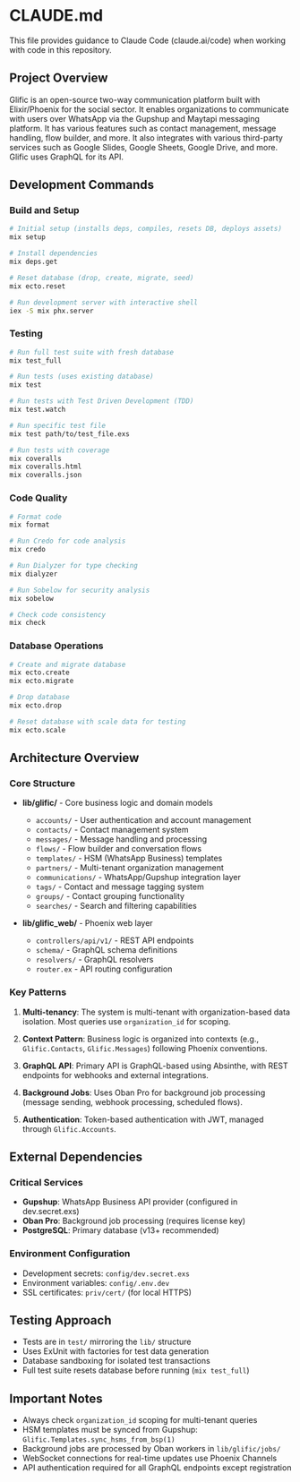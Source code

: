 # CLAUDE.md

This file provides guidance to Claude Code (claude.ai/code) when working with code in this repository.

## Project Overview

Glific is an open-source two-way communication platform built with Elixir/Phoenix for the social sector. It enables organizations to communicate with users over WhatsApp via the Gupshup and Maytapi messaging platform. It has various features such as contact management, message handling, flow builder, and more. It also integrates with various third-party services such as Google Slides, Google Sheets, Google Drive, and more. Glific uses GraphQL for its API.

## Development Commands

### Build and Setup
```bash
# Initial setup (installs deps, compiles, resets DB, deploys assets)
mix setup

# Install dependencies
mix deps.get

# Reset database (drop, create, migrate, seed)
mix ecto.reset

# Run development server with interactive shell
iex -S mix phx.server
```

### Testing
```bash
# Run full test suite with fresh database
mix test_full

# Run tests (uses existing database)
mix test

# Run tests with Test Driven Development (TDD)
mix test.watch

# Run specific test file
mix test path/to/test_file.exs

# Run tests with coverage
mix coveralls
mix coveralls.html
mix coveralls.json
```

### Code Quality
```bash
# Format code
mix format

# Run Credo for code analysis
mix credo

# Run Dialyzer for type checking
mix dialyzer

# Run Sobelow for security analysis
mix sobelow

# Check code consistency
mix check
```

### Database Operations
```bash
# Create and migrate database
mix ecto.create
mix ecto.migrate

# Drop database
mix ecto.drop

# Reset database with scale data for testing
mix ecto.scale
```

## Architecture Overview

### Core Structure
- **lib/glific/** - Core business logic and domain models
  - `accounts/` - User authentication and account management
  - `contacts/` - Contact management system
  - `messages/` - Message handling and processing
  - `flows/` - Flow builder and conversation flows
  - `templates/` - HSM (WhatsApp Business) templates
  - `partners/` - Multi-tenant organization management
  - `communications/` - WhatsApp/Gupshup integration layer
  - `tags/` - Contact and message tagging system
  - `groups/` - Contact grouping functionality
  - `searches/` - Search and filtering capabilities

- **lib/glific_web/** - Phoenix web layer
  - `controllers/api/v1/` - REST API endpoints
  - `schema/` - GraphQL schema definitions
  - `resolvers/` - GraphQL resolvers
  - `router.ex` - API routing configuration

### Key Patterns

1. **Multi-tenancy**: The system is multi-tenant with organization-based data isolation. Most queries use `organization_id` for scoping.

2. **Context Pattern**: Business logic is organized into contexts (e.g., `Glific.Contacts`, `Glific.Messages`) following Phoenix conventions.

3. **GraphQL API**: Primary API is GraphQL-based using Absinthe, with REST endpoints for webhooks and external integrations.

4. **Background Jobs**: Uses Oban Pro for background job processing (message sending, webhook processing, scheduled flows).

5. **Authentication**: Token-based authentication with JWT, managed through `Glific.Accounts`.

## External Dependencies

### Critical Services
- **Gupshup**: WhatsApp Business API provider (configured in dev.secret.exs)
- **Oban Pro**: Background job processing (requires license key)
- **PostgreSQL**: Primary database (v13+ recommended)

### Environment Configuration
- Development secrets: `config/dev.secret.exs`
- Environment variables: `config/.env.dev`
- SSL certificates: `priv/cert/` (for local HTTPS)

## Testing Approach

- Tests are in `test/` mirroring the `lib/` structure
- Uses ExUnit with factories for test data generation
- Database sandboxing for isolated test transactions
- Full test suite resets database before running (`mix test_full`)

## Important Notes

- Always check `organization_id` scoping for multi-tenant queries
- HSM templates must be synced from Gupshup: `Glific.Templates.sync_hsms_from_bsp(1)`
- Background jobs are processed by Oban workers in `lib/glific/jobs/`
- WebSocket connections for real-time updates use Phoenix Channels
- API authentication required for all GraphQL endpoints except registration
